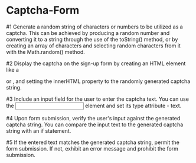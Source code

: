 # Captcha-Form

#1 Generate a random string of characters or numbers to be utilized as a captcha. This can be achieved by producing a random number and converting it to a string through the use of the toString() method, or by creating an array of characters and selecting random characters from it with the Math.random() method.

#2 Display the captcha on the sign-up form by creating an HTML element like a <div> or <span>, and setting the innerHTML property to the randomly generated captcha string.

#3 Include an input field for the user to enter the captcha text. You can use the <input> element and set its type attribute - text.

#4 Upon form submission, verify the user's input against the generated captcha string. You can compare the input text to the generated captcha string with an if statement.

#5 If the entered text matches the generated captcha string, permit the form submission. If not, exhibit an error message and prohibit the form submission.
